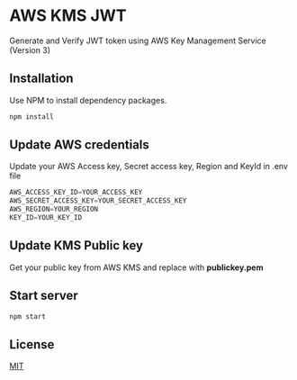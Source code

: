 # AWS KMS JWT

Generate and Verify JWT token using AWS Key Management Service (Version 3)

## Installation

Use NPM to install dependency packages.

```bash
npm install
```

## Update AWS credentials

Update your AWS Access key, Secret access key, Region and KeyId in .env file

```python
AWS_ACCESS_KEY_ID=YOUR_ACCESS_KEY
AWS_SECRET_ACCESS_KEY=YOUR_SECRET_ACCESS_KEY
AWS_REGION=YOUR_REGION
KEY_ID=YOUR_KEY_ID
```

## Update KMS Public key
Get your public key from AWS KMS and replace with **publickey.pem**

## Start server
```bash
npm start
```

## License
[MIT](https://choosealicense.com/licenses/mit/)